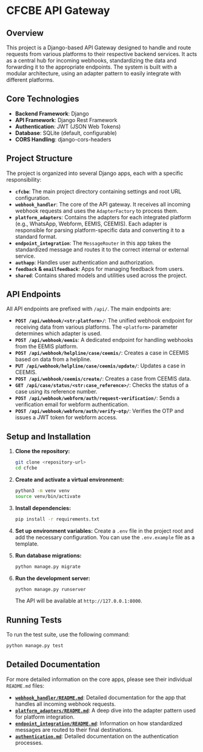 # CFCBE API Gateway

## Overview

This project is a Django-based API Gateway designed to handle and route requests from various platforms to their respective backend services. It acts as a central hub for incoming webhooks, standardizing the data and forwarding it to the appropriate endpoints. The system is built with a modular architecture, using an adapter pattern to easily integrate with different platforms.

## Core Technologies

- **Backend Framework**: Django
- **API Framework**: Django Rest Framework
- **Authentication**: JWT (JSON Web Tokens)
- **Database**: SQLite (default, configurable)
- **CORS Handling**: django-cors-headers

## Project Structure

The project is organized into several Django apps, each with a specific responsibility:

- **`cfcbe`**: The main project directory containing settings and root URL configuration.
- **`webhook_handler`**: The core of the API gateway. It receives all incoming webhook requests and uses the `AdapterFactory` to process them.
- **`platform_adapters`**: Contains the adapters for each integrated platform (e.g., WhatsApp, Webform, EEMIS, CEEMIS). Each adapter is responsible for parsing platform-specific data and converting it to a standard format.
- **`endpoint_integration`**: The `MessageRouter` in this app takes the standardized message and routes it to the correct internal or external service.
- **`authapp`**: Handles user authentication and authorization.
- **`feedback` & `emailfeedback`**: Apps for managing feedback from users.
- **`shared`**: Contains shared models and utilities used across the project.

## API Endpoints

All API endpoints are prefixed with `/api/`. The main endpoints are:

- **`POST /api/webhook/<str:platform>/`**: The unified webhook endpoint for receiving data from various platforms. The `<platform>` parameter determines which adapter is used.
- **`POST /api/webhook/eemis`**: A dedicated endpoint for handling webhooks from the EEMIS platform.
- **`POST /api/webhook/helpline/case/ceemis/`**: Creates a case in CEEMIS based on data from a helpline.
- **`PUT /api/webhook/helpline/case/ceemis/update/`**: Updates a case in CEEMIS.
- **`POST /api/webhook/ceemis/create/`**: Creates a case from CEEMIS data.
- **`GET /api/case/status/<str:case_reference>/`**: Checks the status of a case using its reference number.
- **`POST /api/webhook/webform/auth/request-verification/`**: Sends a verification email for webform authentication.
- **`POST /api/webhook/webform/auth/verify-otp/`**: Verifies the OTP and issues a JWT token for webform access.

## Setup and Installation

1.  **Clone the repository:**
    ```bash
    git clone <repository-url>
    cd cfcbe
    ```

2.  **Create and activate a virtual environment:**
    ```bash
    python3 -m venv venv
    source venv/bin/activate
    ```

3.  **Install dependencies:**
    ```bash
    pip install -r requirements.txt
    ```

4.  **Set up environment variables:**
    Create a `.env` file in the project root and add the necessary configuration. You can use the `.env.example` file as a template.

5.  **Run database migrations:**
    ```bash
    python manage.py migrate
    ```

6.  **Run the development server:**
    ```bash
    python manage.py runserver
    ```
    The API will be available at `http://127.0.0.1:8000`.

## Running Tests

To run the test suite, use the following command:

```bash
python manage.py test
```

## Detailed Documentation

For more detailed information on the core apps, please see their individual `README.md` files:

-   **[`webhook_handler/README.md`](./webhook_handler/README.md)**: Detailed documentation for the app that handles all incoming webhook requests.
-   **[`platform_adapters/README.md`](./platform_adapters/README.md)**: A deep dive into the adapter pattern used for platform integration.
-   **[`endpoint_integration/README.md`](./endpoint_integration/README.md)**: Information on how standardized messages are routed to their final destinations.
-   **[`authentication.md`](./authentication.md)**: Detailed documentation on the authentication processes.
